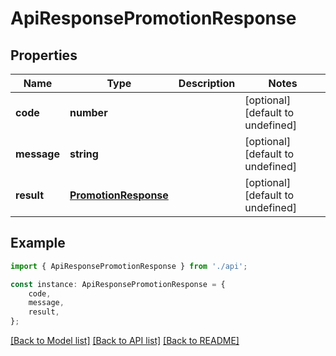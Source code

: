 # ApiResponsePromotionResponse


## Properties

Name | Type | Description | Notes
------------ | ------------- | ------------- | -------------
**code** | **number** |  | [optional] [default to undefined]
**message** | **string** |  | [optional] [default to undefined]
**result** | [**PromotionResponse**](PromotionResponse.md) |  | [optional] [default to undefined]

## Example

```typescript
import { ApiResponsePromotionResponse } from './api';

const instance: ApiResponsePromotionResponse = {
    code,
    message,
    result,
};
```

[[Back to Model list]](../README.md#documentation-for-models) [[Back to API list]](../README.md#documentation-for-api-endpoints) [[Back to README]](../README.md)

